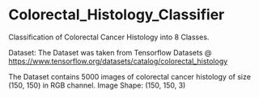 # Colorectal_Histology_Classifier
Classification of Colorectal Cancer Histology into 8 Classes.

Dataset: The Dataset was taken from Tensorflow Datasets @ https://www.tensorflow.org/datasets/catalog/colorectal_histology

The Dataset contains 5000 images of colorectal cancer histology of size (150, 150) in RGB channel. 
Image Shape: (150, 150, 3)

